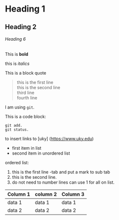 # Heading 1

## Heading 2

###### Heading 6

This is **bold**

this is *italics*

This is a block quote

> this is the first line  
> this is the second line  
> third line  
> fourth line  

I am using `git`.

This is a code block:
```
git add.
git status.
```

to insert links to [uky] (https://www.uky.edu)

* first item in list
* second item in unordered list

ordered list:

1. this is the first line
	-tab and put a mark to sub tab
1. this is the second line.
1. do not need to number lines can use 1 for all on list.


| Column 1 | column 2 | Column 3|
|----------|----------|---------|
| data 1   | data 1   | data 1  |
| data 2   | data 2   | data 2  |

